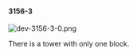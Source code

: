 #### 3156-3
![dev-3156-3-0.png](https://github.com/lil-lab/nlvr/raw/master/nlvr/dev/images/3/dev-3156-3-0.png "dev-3156-3-0.png")

There is a tower with only one block.